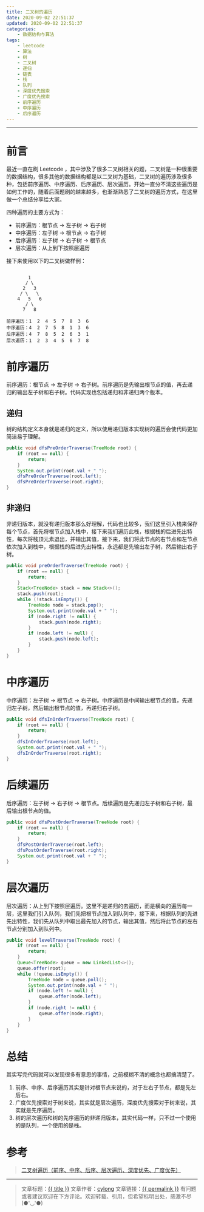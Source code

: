 ```yaml
---
title: 二叉树的遍历
date: 2020-09-02 22:51:37
updated: 2020-09-02 22:51:37
categories:
    - 数据结构与算法
tags:
    - leetcode
    - 算法
    - 树
    - 二叉树
    - 递归
    - 链表
    - 栈
    - 队列
    - 深度优先搜索
    - 广度优先搜索
    - 前序遍历
    - 中序遍历
    - 后序遍历
---
```

---

# 前言

最近一直在刷 Leetcode ，其中涉及了很多二叉树相关的题，二叉树是一种很重要的数据结构，很多其他的数据结构都是以二叉树为基础，二叉树的遍历涉及很多种，包括前序遍历、中序遍历、后序遍历、层次遍历。开始一直分不清这些遍历是如何工作的，随着后面题刷的越来越多，也渐渐熟悉了二叉树的遍历方式，在这里做一个总结分享给大家。

四种遍历的主要方式为：

* 前序遍历：根节点 -> 左子树 -> 右子树
* 中序遍历：左子树 -> 根节点 -> 右子树
* 后序遍历：左子树 -> 右子树 -> 根节点
* 层次遍历：从上到下按照层遍历

接下来使用以下的二叉树做样例：
```

        1
       / \
      2   3
     / \   \
    4   5   6
       / \
      7   8

前序遍历：1  2  4  5  7  8  3  6 
中序遍历：4  2  7  5  8  1  3  6
后序遍历：4  7  8  5  2  6  3  1
层次遍历：1  2  3  4  5  6  7  8
```

<!-- more -->

# 前序遍历

前序遍历：根节点 -> 左子树 -> 右子树。前序遍历是先输出根节点的值，再去递归的输出左子树和右子树。代码实现也包括递归和非递归两个版本。

## 递归

树的结构定义本身就是递归的定义，所以使用递归版本实现树的遍历会使代码更加简洁易于理解。

```java
public void dfsPreOrderTraverse(TreeNode root) {
    if (root == null) {
        return;
    }
    System.out.print(root.val + " ");
    dfsPreOrderTraverse(root.left);
    dfsPreOrderTraverse(root.right);
}
```

## 非递归

非递归版本，就没有递归版本那么好理解，代码也比较多，我们这里引入栈来保存每个节点，首先将根节点加入栈中，接下来我们遍历此栈，根据栈的后进先出特性，每次将栈顶元素退出，并输出其值，接下来，我们将此节点的右节点和左节点依次加入到栈中，根据栈的后进先出特性，永远都是先输出左子树，然后输出右子树。

```java
public void preOrderTraverse(TreeNode root) {
    if (root == null) {
        return;
    }
    Stack<TreeNode> stack = new Stack<>();
    stack.push(root);
    while (!stack.isEmpty()) {
        TreeNode node = stack.pop();
        System.out.print(node.val + " ");
        if (node.right != null) {
            stack.push(node.right);
        }
        if (node.left != null) {
            stack.push(node.left);
        }
    }
}
```

# 中序遍历

中序遍历：左子树 -> 根节点 -> 右子树。中序遍历是中间输出根节点的值，先递归左子树，然后输出根节点的值，再递归右子树。

```java
public void dfsInOrderTraverse(TreeNode root) {
    if (root == null) {
        return;
    }
    dfsInOrderTraverse(root.left);
    System.out.print(root.val + " ");
    dfsInOrderTraverse(root.right);
}
```

# 后续遍历

后序遍历：左子树 -> 右子树 -> 根节点。后续遍历是先递归左子树和右子树，最后输出根节点的值。

```java
public void dfsPostOrderTraverse(TreeNode root) {
    if (root == null) {
        return;
    }
    dfsPostOrderTraverse(root.left);
    dfsPostOrderTraverse(root.right);
    System.out.print(root.val + " ");
}
```

# 层次遍历

层次遍历：从上到下按照层遍历。这里不是递归的去遍历，而是横向的遍历每一层，这里我们引入队列，我们先把根节点加入到队列中，接下来，根据队列的先进先出特性，我们先从队列中取出最先加入的节点，输出其值，然后将此节点的左右节点分别加入到队列中。

```java
public void levelTraverse(TreeNode root) {
    if (root == null) {
        return;
    }
    Queue<TreeNode> queue = new LinkedList<>();
    queue.offer(root);
    while (!queue.isEmpty()) {
        TreeNode node = queue.poll();
        System.out.print(node.val + " ");
        if (node.left != null) {
            queue.offer(node.left);
        }
        if (node.right != null) {
            queue.offer(node.right);
        }
    }
}
```

# 总结

其实写完代码就可以发现很多有意思的事情，之前模糊不清的概念也都搞清楚了。

1. 前序、中序、后序遍历其实是针对根节点来说的，对于左右子节点，都是先左后右。
2. 广度优先搜索对于树来说，其实就是层次遍历，深度优先搜索对于树来说，其实就是先序遍历。
3. 树的层次遍历和树的先序遍历的非递归版本，其实代码一样，只不过一个使用的是队列，一个使用的是栈。

# 参考

> [二叉树遍历（前序、中序、后序、层次遍历、深度优先、广度优先）][1]

---

> 文章标题：<a href='{{ permalink }}' title='{{ title }}' >{{ title }}</a>
> 文章作者：[cylong](http://www.cylong.com/about/ "cylong")
> 文章链接：<a href='{{ permalink }}' title='{{ title }}' >{{ permalink }}</a>
> 有问题或者建议欢迎在下方评论。欢迎转载、引用，但希望标明出处，感激不尽(●'◡'●)

[1]: https://blog.csdn.net/My_Jobs/article/details/43451187 "二叉树遍历（前序、中序、后序、层次遍历、深度优先、广度优先）"
